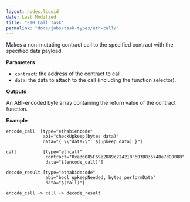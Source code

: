 ```yaml
---
layout: nodes.liquid
date: Last Modified
title: "ETH Call Task"
permalink: "docs/jobs/task-types/eth-call/"
---
```


Makes a non-mutating contract call to the specified contract with the specified data payload.

**Parameters**

- `contract`: the address of the contract to call.
- `data`: the data to attach to the call (including the function selector).

**Outputs**

An ABI-encoded byte array containing the return value of the contract function.

**Example**

```jpv2
encode_call  [type="ethabiencode"
              abi="checkUpkeep(bytes data)"
              data="{ \\"data\\": $(upkeep_data) }"]

call          [type="ethcall"
               contract="0xa36085F69e2889c224210F603D836748e7dC0088"
               data="$(encode_call)"]

decode_result [type="ethabidecode"
               abi="bool upkeepNeeded, bytes performData"
               data="$(call)"]

encode_call -> call -> decode_result
```
